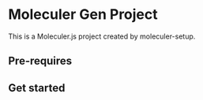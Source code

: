 # Moleculer Gen Project

This is a Moleculer.js project created by moleculer-setup.

## Pre-requires

## Get started